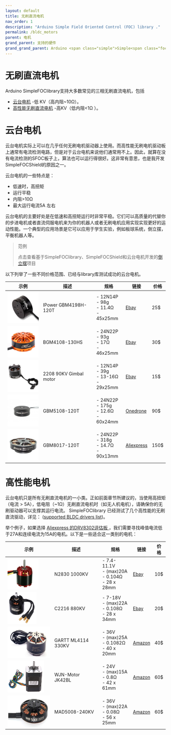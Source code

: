 ```yaml
---
layout: default
title: 无刷直流电机
nav_order: 1
description: "Arduino Simple Field Oriented Control (FOC) library ."
permalink: /bldc_motors
parent: 电机
grand_parent: 支持的硬件
grand_grand_parent: Arduino <span class="simple">Simple<span class="foc">FOC</span>library</span>
---
```


# 无刷直流电机

Arduino SimpleFOClibrary支持大多数常见的三相无刷直流电机，包括

- [云台电机](#gimbal-motors) -低 KV（高内阻~10Ω）。
- [高性能无刷直流电机](#high-performance-motors) -高KV（低内阻<1Ω ）。

# 云台电机

云台电机实际上可以在几乎任何无刷电机驱动器上使用。而高性能无刷电机驱动板上通常有电流检测电路，但是对于云台电机来说他们通常用不上。因此，就算在没有电流检测的SFOC板子上，算法也可以运行得很好。这非常有意思，也是我开发 SimpleFOCShield的原因之一。

云台电机的一些特点是：

 - 低速时，高扭矩
 - 运行平稳
 - 内阻>10Ω
 - 最大运行电流5A 左右

云台电机的主要好处是在低速和高扭矩运行时非常平稳。它们可以高质量的代替你的步进电机或者直流伺服电机来为你的机器人或者无刷电机应用实现实现更好的运动性能。一个典型的应用场景是它可以应用于学生实验，例如板球系统，倒立摆，平衡机器人等。

<blockquote class="info"> <p class="heading">范例</p>点击查看基于SimpleFOClibrary、SimpleFOCShield和云台电机开发的<a href="simplefoc_pendulum">倒立摆<i class="fa fa-external-link"></i></a>项目</blockquote>
以下列举了一些不同价格范围、已经与library库测试成功的云台电机。

示例 | 描述 | 规格                                              | 链接 | 价格 
---- | ---- | ---- | ---- | ----
[<img src="extras/Images/mot.jpg" style="height:100px">](https://www.ebay.com/itm/iPower-Gimbal-Brushless-Motor-GBM4108H-120T-for-5N-7N-GH2-ILDC-Aerial-photo-FPV/254541115855?hash=item3b43d531cf:g:q94AAOSwPcVVo571) | IPower GBM4198H-120T |  - 12N14P <br> - 98g  <br> - 11.4Ω <br> - 45x25mm| [Ebay](https://www.ebay.com/itm/iPower-Gimbal-Brushless-Motor-GBM4108H-120T-for-5N-7N-GH2-ILDC-Aerial-photo-FPV/252025852824?hash=item3aade95398:g:q94AAOSwPcVVo571:rk:2:pf:1&frcectupt=true) | 25$
 [<img src="extras/Images/mot2.jpg" style="height:100px">](https://www.ebay.com/itm/Brushless-Gimbal-Motor-BGM4108-130HS-for-DYS-BLG3SN-DSLR-Camera-Mount-DIY/281372437636?epid=1239081107&hash=item41831aac84:g:K3kAAOSwVFlT20du) | BGM4108-130HS |  - 24N22P <br> - 93g  <br> - 17Ω <br> - 46x25mm| [Ebay](https://www.ebay.com/itm/Brushless-Gimbal-Motor-BGM4108-130HS-for-DYS-BLG3SN-DSLR-Camera-Mount-DIY/281372437636?epid=1239081107&hash=item41831aac84:g:K3kAAOSwVFlT20du) | 30$
 [<img src="extras/Images/mot3.jpg" style="height:100px">](https://www.ebay.com/itm/Alloy-2208-90KV-Gimbal-Brushless-Motor-for-Gopro3-RC-Drone-Camera-100-200g/223195701385?hash=item33f7802089:g:cjUAAOSw1iVbyccJ) | 2208 90KV Gimbal motor |  - 12N14P <br> - 39g  <br> - 13-16Ω <br> - 29x25mm| [Ebay](https://www.ebay.com/itm/Alloy-2208-90KV-Gimbal-Brushless-Motor-for-Gopro3-RC-Drone-Camera-100-200g/223195701385?hash=item33f7802089:g:cjUAAOSw1iVbyccJ) | 15$
 [<img src="extras/Images/bigger.jpg" style="height:100px">](https://www.onedrone.com/store/ipower-gbm5108-120t-gimbal-motor.html) | GBM5108-120T |  - 24N22P <br> - 175g  <br> - 12.6Ω <br> - 60x24mm| [Onedrone](https://www.onedrone.com/store/ipower-gbm5108-120t-gimbal-motor.html) | 90$
 [<img src="extras/Images/big.jpg" style="height:100px">](https://fr.aliexpress.com/item/32483131130.html?spm=a2g0o.productlist.0.0.6ddd749fFd3u9E&algo_pvid=a67f2ec1-5341-4f97-ba3e-720e24f6c4fb&algo_expid=a67f2ec1-5341-4f97-ba3e-720e24f6c4fb-10&btsid=0b0a187915885172220541390e7eed&ws_ab_test=searchweb0_0,searchweb201602_,searchweb201603_) | GBM8017-120T | - 24N22P <br> - 318g  <br> - 14.7Ω <br> - 90x13mm| [Aliexpress](https://fr.aliexpress.com/item/32483131130.html?spm=a2g0o.productlist.0.0.6ddd749fFd3u9E&algo_pvid=a67f2ec1-5341-4f97-ba3e-720e24f6c4fb&algo_expid=a67f2ec1-5341-4f97-ba3e-720e24f6c4fb-10&btsid=0b0a187915885172220541390e7eed&ws_ab_test=searchweb0_0,searchweb201602_,searchweb201603_) | 150$

# 高性能电机

云台电机只是所有无刷直流电机的一小类。正如前面章节所建议的，当使用高扭矩（电流 > 5A），低电阻（~1Ω）无刷直流电机时（如无人机电机），请确保你的无刷驱动器可以支撑其运行电流。 <span class="simple">Simple<span class="foc">FOC</span>library</span> 已经测试了几个高性能的无刷直流驱动，详见： ([supported BLDC drivers list](drivers))。

举个例子，如果选择 [Aliexpress 的DRV8302评估板 ](https://bit.ly/2BZZ5fG) ，我们需要寻找峰值电流低于27A和连续电流为15A的电机。以下是一些适合这一类别的电机：

示例 | 描述 | 规格 | 链接 | 价格 
---- | ---- | ---- | ---- | ----
[<img src="extras/Images/n2830.png" style="height:100px">](https://ebay.to/2OTy7tk) | N2830 1000KV |  - 7.4-11.1V <br> - (max)20A  <br> - 0.104Ω <br> - 28 x 28mm| [Ebay](https://ebay.to/2OTy7tk) | 10$
[<img src="extras/Images/c2216.png" style="height:100px">](https://ebay.to/2ZZTT4S) | C2216 880KV |  - 7-18V <br> - (max)22A  <br> - 0.108Ω <br> - 28 x 34mm| [Ebay](https://ebay.to/2ZZTT4S) | 20$
  [<img src="extras/Images/ml4114.png" style="height:100px">](https://amzn.to/3f38b9p) | GARTT ML4114 330KV |  - 36V <br> - (max)25A  <br> - 0.1082Ω <br> - 40 x 20mm| [Amazon](https://amzn.to/3f38b9p) | 40$
 [<img src="extras/Images/jk42.png" style="height:100px">](https://amzn.to/3hB7h5r) | WJN-Motor JK42BL |  - 24V <br> - (max)15A  <br> - 0.8Ω <br> - 42 x 61mm| [Amazon](https://amzn.to/3hB7h5r) | 60$
 [<img src="extras/Images/mad5008.png" style="height:100px">](https://amzn.to/2OWwgE3) | MAD5008-240KV |  - 36V <br> - (max)22A  <br> - 0.08Ω <br> - 56 x 25mm|  [Amazon](https://amzn.to/2OWwgE3) | 60$